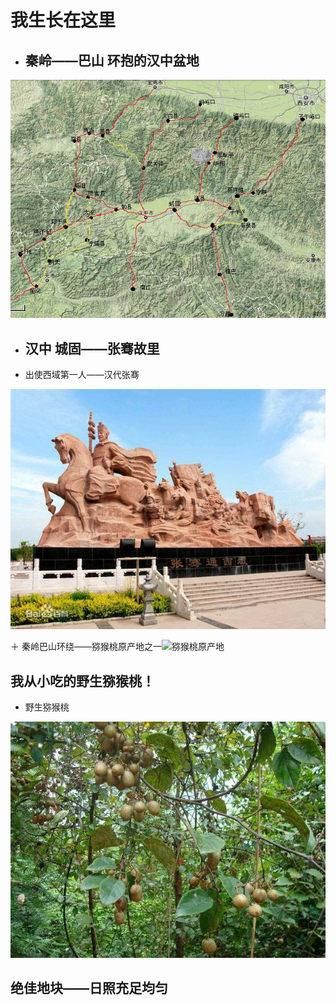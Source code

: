 # 我生长在这里

+ ## 秦岭——巴山 环抱的汉中盆地

![秦岭巴山环抱的汉中盆地](hz01.jpg)

+ ## 汉中 城固——张骞故里

+ 出使西域第一人——汉代张骞
 
![张骞的故乡](zhangqian.jpg)

＋ 秦岭巴山环绕——猕猴桃原产地之一![猕猴桃原产地]()

 ## 我从小吃的野生猕猴桃！

+ 野生猕猴桃

![产地](wild_kiwifruit.jpg)

## 绝佳地块——日照充足均匀

